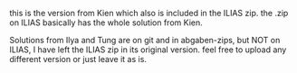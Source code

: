 this is the version from Kien which also is included in the ILIAS zip.
the .zip on ILIAS basically has the whole solution from Kien.

Solutions from Ilya and Tung are on git and in abgaben-zips, but NOT on ILIAS, I have left the ILIAS zip in its original version.
feel free to upload any different version or just leave it as is.
